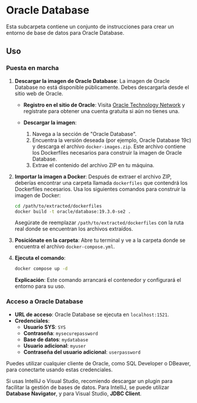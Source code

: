# Oracle Database

Esta subcarpeta contiene un conjunto de instrucciones para crear un entorno de base de datos para Oracle Database.

## Uso

### Puesta en marcha

1. **Descargar la imagen de Oracle Database**:
   La imagen de Oracle Database no está disponible públicamente. Debes descargarla desde el sitio web de Oracle. 

   - **Registro en el sitio de Oracle**: 
     Visita [Oracle Technology Network](https://www.oracle.com/database/technologies/) y regístrate para obtener una cuenta gratuita si aún no tienes una.

   - **Descargar la imagen**:
     1. Navega a la sección de "Oracle Database".
     2. Encuentra la versión deseada (por ejemplo, Oracle Database 19c) y descarga el archivo `docker-images.zip`. Este archivo contiene los Dockerfiles necesarios para construir la imagen de Oracle Database.
     3. Extrae el contenido del archivo ZIP en tu máquina.

2. **Importar la imagen a Docker**:
   Después de extraer el archivo ZIP, deberías encontrar una carpeta llamada `dockerfiles` que contendrá los Dockerfiles necesarios. Usa los siguientes comandos para construir la imagen de Docker:

   ```bash
   cd /path/to/extracted/dockerfiles
   docker build -t oracle/database:19.3.0-se2 .
   ```

   Asegúrate de reemplazar `/path/to/extracted/dockerfiles` con la ruta real donde se encuentran los archivos extraídos.

3. **Posiciónate en la carpeta**: Abre tu terminal y ve a la carpeta donde se encuentra el archivo `docker-compose.yml`.

4. **Ejecuta el comando**:

   ```bash
   docker compose up -d
   ```

   **Explicación**: Este comando arrancará el contenedor y configurará el entorno para su uso.

### Acceso a Oracle Database

- **URL de acceso**: Oracle Database se ejecuta en `localhost:1521`.
- **Credenciales**:
  - **Usuario SYS**: `SYS`
  - **Contraseña**: `mysecurepassword`
  - **Base de datos**: `mydatabase`
  - **Usuario adicional**: `myuser`
  - **Contraseña del usuario adicional**: `userpassword`
  
Puedes utilizar cualquier cliente de Oracle, como SQL Developer o DBeaver, para conectarte usando estas credenciales.

Si usas IntelliJ o Visual Studio, recomiendo descargar un plugin para facilitar la gestión de bases de datos. Para IntelliJ, se puede utilizar **Database Navigator**, y para Visual Studio, **JDBC Client**.